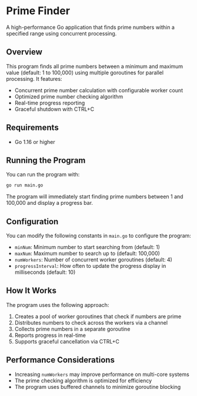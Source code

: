 # Prime Finder

A high-performance Go application that finds prime numbers within a specified range using concurrent processing.

## Overview

This program finds all prime numbers between a minimum and maximum value (default: 1 to 100,000) using multiple goroutines for parallel processing. It features:

- Concurrent prime number calculation with configurable worker count
- Optimized prime number checking algorithm
- Real-time progress reporting
- Graceful shutdown with CTRL+C

## Requirements

- Go 1.16 or higher

## Running the Program

You can run the program with:

```bash
go run main.go
```

The program will immediately start finding prime numbers between 1 and 100,000 and display a progress bar.

## Configuration

You can modify the following constants in `main.go` to configure the program:

- `minNum`: Minimum number to start searching from (default: 1)
- `maxNum`: Maximum number to search up to (default: 100,000)
- `numWorkers`: Number of concurrent worker goroutines (default: 4)
- `progressInterval`: How often to update the progress display in milliseconds (default: 10)

## How It Works

The program uses the following approach:

1. Creates a pool of worker goroutines that check if numbers are prime
2. Distributes numbers to check across the workers via a channel
3. Collects prime numbers in a separate goroutine
4. Reports progress in real-time
5. Supports graceful cancellation via CTRL+C

## Performance Considerations

- Increasing `numWorkers` may improve performance on multi-core systems
- The prime checking algorithm is optimized for efficiency
- The program uses buffered channels to minimize goroutine blocking
